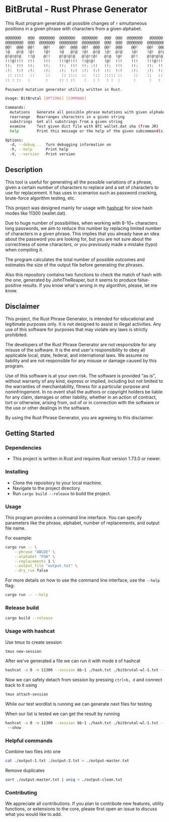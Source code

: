 # BitBrutal - Rust Phrase Generator

This Rust program generates all possible changes of `r` simultaneous positions in a given phrase with characters from a given alphabet.


```bash
@@@@@@@   @@@  @@@@@@@  @@@@@@@   @@@@@@@   @@@  @@@  @@@@@@@   @@@@@@   @@@       
@@@@@@@@  @@@  @@@@@@@  @@@@@@@@  @@@@@@@@  @@@  @@@  @@@@@@@  @@@@@@@@  @@@       
@@!  @@@  @@!    @@!    @@!  @@@  @@!  @@@  @@!  @@@    @@!    @@!  @@@  @@!       
!@   @!@  !@!    !@!    !@   @!@  !@!  @!@  !@!  @!@    !@!    !@!  @!@  !@!       
@!@!@!@   !!@    @!!    @!@!@!@   @!@!!@!   @!@  !@!    @!!    @!@!@!@!  @!!       
!!!@!!!!  !!!    !!!    !!!@!!!!  !!@!@!    !@!  !!!    !!!    !!!@!!!!  !!!       
!!:  !!!  !!:    !!:    !!:  !!!  !!: :!!   !!:  !!!    !!:    !!:  !!!  !!:       
:!:  !:!  :!:    :!:    :!:  !:!  :!:  !:!  :!:  !:!    :!:    :!:  !:!   :!:      
 :: ::::   ::     ::     :: ::::  ::   :::  ::::: ::     ::    ::   :::   :: ::::  
:: : ::   :       :     :: : ::    :   : :   : :  :      :      :   : :  : :: : :  
                                                                                   
Password mutation generator utility written in Rust.

Usage: BitBrutal [OPTIONS] [COMMAND]

Commands:
  mutations   Generate all possible phrase mutations with given alphabet and number of replacements
  rearrange   Rearranges characters in a given string
  substrings  Get all substrings from a given string
  examine     Test given dict file with BTC wallet.dat sha (from JR)
  help        Print this message or the help of the given subcommand(s)

Options:
  -d, --debug...  Turn debugging information on
  -h, --help      Print help
  -V, --version   Print version
```


## Description

This tool is useful for generating all the possible variations of a phrase, given a certain number of characters to replace and a set of characters to use for replacement. It has uses in scenarios such as password cracking, brute-force algorithm testing, etc.

This project was designed mainly for usage with [hashcat](https://github.com/hashcat/hashcat) for slow hash modes like 11300 (wallet.dat).

Due to huge number of possibilities, when working with 8-10+ characters long passwords, we aim to reduce this number by replacing limited number of characters in a given phrase. This implies that you already have an idea about the password you are looking for, but you are not sure about the correctness of some characters, or you previously made a mistake (typo) when compiling it.

The program calculates the total number of possible outcomes and estimates the size of the output file before generating the phrases.

Also this repository contains two functions to check the match of hash with the one, generated by JohnTheReaper, but it seems to produce false-positive results. If you know what's wrong in my algorithm, please, let me know.

## Disclaimer

This project, the Rust Phrase Generator, is intended for educational and legitimate purposes only. It is not designed to assist in illegal activities. Any use of this software for purposes that may violate any laws is strictly prohibited.

The developers of the Rust Phrase Generator are not responsible for any misuse of the software. It is the end user's responsibility to obey all applicable local, state, federal, and international laws. We assume no liability and are not responsible for any misuse or damage caused by this program.

Use of this software is at your own risk. The software is provided "as is", without warranty of any kind, express or implied, including but not limited to the warranties of merchantability, fitness for a particular purpose and noninfringement. In no event shall the authors or copyright holders be liable for any claim, damages or other liability, whether in an action of contract, tort or otherwise, arising from, out of or in connection with the software or the use or other dealings in the software.

By using the Rust Phrase Generator, you are agreeing to this disclaimer.

## Getting Started

### Dependencies

* This project is written in Rust and requires Rust version 1.73.0 or newer.

### Installing

* Clone the repository to your local machine.
* Navigate to the project directory.
* Run `cargo build --release` to build the project.

### Usage

This program provides a command line interface. You can specify parameters like the phrase, alphabet, number of replacements, and output file name.

For example:

```bash
cargo run -- \
	--phrase "ABCDE" \
	--alphabet "FGH" \
	--replacements 1 \
	--output_file "output.txt" \
	--dry_run false
```

For more details on how to use the command line interface, use the `--help` flag:

```bash
cargo run -- --help
```

### Release build

```bash
cargo build --release
```

### Usage with hashcat

Use tmux to create session

```bash
tmux new-session
```

After we've generated a file we can run it with mode `0` of hashcat

```bash
hashcat -a 0 -m 11300 --session bb-1 ./hash.txt ./bitbrutal-wl-1.txt --status --status-timer 30 -o output.pot
```

Now we can safely detach from session by pressing `ctrl+b, d` and connect back to it using

```bash
tmux attach-session
```

While our test wordlist is running we can generate next files for testing

When our list is tested we can get the result by running

```bash
hashcat -a 0 -m 11300 --session bb-1 ./hash.txt ./bitbrutal-wl-1.txt --status --status-timer 30 -o output.pot
 --show
```

### Helpful commands

Combine two files into one

```bash
cat ./output-1.txt ./output-2.txt > ./output-master.txt
```

Remove duplicates

```bash
sort ./output-master.txt | uniq > ./output-clean.txt
```

### Contributing

We appreciate all contributions. If you plan to contribute new features, utility functions, or extensions to the core, please first open an issue to discuss what you would like to add.
